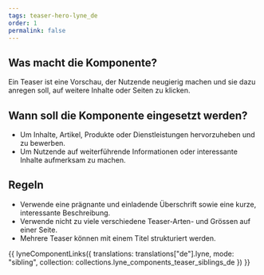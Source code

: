 ```yaml
---
tags: teaser-hero-lyne_de
order: 1
permalink: false
---
```


## Was macht die Komponente?
Ein Teaser ist eine Vorschau, der Nutzende neugierig machen und sie dazu anregen soll, auf weitere Inhalte oder Seiten zu klicken.

## Wann soll die Komponente eingesetzt werden?
* Um Inhalte, Artikel, Produkte oder Dienstleistungen hervorzuheben und zu bewerben.
* Um Nutzende auf weiterführende Informationen oder interessante Inhalte aufmerksam zu machen.

## Regeln
* Verwende eine prägnante und einladende Überschrift sowie eine kurze, interessante Beschreibung.
* Verwende nicht zu viele verschiedene Teaser-Arten- und Grössen auf einer Seite.
* Mehrere Teaser können mit einem Titel strukturiert werden.

{{ lyneComponentLinks({
  translations: translations["de"].lyne,
  mode: "sibling",
  collection: collections.lyne_components_teaser_siblings_de
}) }}